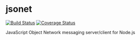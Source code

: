 jsonet
======
[![Build Status](https://travis-ci.org/dotdecimal/jsonet.png?branch=master)](https://travis-ci.org/dotdecimal/jsonet)
[![Coverage Status](https://coveralls.io/repos/dotdecimal/jsonet/badge.png)](https://coveralls.io/r/dotdecimal/jsonet)

JavaScript Object Network messaging server/client for Node.js

